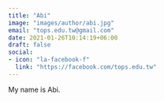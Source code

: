 ```yaml
---
title: "Abi"
image: "images/author/abi.jpg"
email: "tops.edu.tw@gmail.com"
date: 2021-01-26T10:14:19+06:00
draft: false
social:
- icon: "la-facebook-f"
  link: "https://facebook.com/tops.edu.tw"
---
```


My name is Abi.